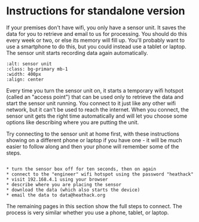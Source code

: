 # Instructions for standalone version

If your premises don't have wifi, you only have a sensor unit. It saves the data for you to retrieve and email to us for processing.  You should do this every week or two, or else its memory will fill up.  You'll probably want to use a smartphone to do this, but you could instead use a tablet or laptop. The sensor unit starts recording data again automatically.


```{image} ./images/standalone-sensor-unit.jpg
:alt: sensor unit
:class: bg-primary mb-1
:width: 400px
:align: center
```

Every time you turn the sensor unit on, it starts a temporary wifi hotspot (called an "access point") that can be used only to retrieve the data and start the sensor unit running.   You connect to it just like any other wifi network, but it can't be used to reach the internet.  When you connect, the sensor unit gets the right time 
automatically and will let you choose some options like describing where you are putting the unit.  

Try connecting to the sensor unit at home first, with these instructions showing on a different phone or laptop if you have one - it will be much easier to follow along and then your phone will remember some of the steps.  


```{admonition} Overview for technophiles

* turn the sensor box off for ten seconds, then on again  
* connect to the "engineer" wifi hotspot using the password "heathack"
* visit 192.168.4.1 using your browser
* describe where you are placing the sensor
* download the data (which also starts the device)
* email the data to data@heathack.org

```

<!-- too confusing at this point - someone is bound to click on it thinking it will work.
 *  <a href="192.168.4.1" target="_blank">New Tab for 192.168.4.1</a>
-->

The remaining pages in this section show the full steps to connect.  The process is very similar whether you use a phone, tablet, or laptop.